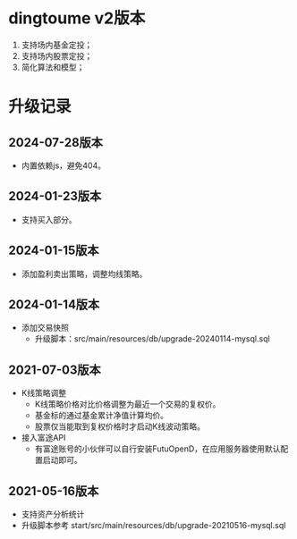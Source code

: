 # dingtoume v2版本
1. 支持场内基金定投；
2. 支持场内股票定投；
3. 简化算法和模型；

# 升级记录
## 2024-07-28版本
* 内置依赖js，避免404。

## 2024-01-23版本
* 支持买入部分。

## 2024-01-15版本
* 添加盈利卖出策略，调整均线策略。

## 2024-01-14版本
* 添加交易快照
  * 升级脚本：src/main/resources/db/upgrade-20240114-mysql.sql

## 2021-07-03版本
* K线策略调整
    * K线策略价格对比价格调整为最近一个交易的复权价。
    * 基金标的通过基金累计净值计算均价。
    * 股票仅当能取到复权价格时才启动K线波动策略。
* 接入富途API
    * 有富途账号的小伙伴可以自行安装FutuOpenD，在应用服务器使用默认配置启动即可。

## 2021-05-16版本
* 支持资产分析统计
* 升级脚本参考 start/src/main/resources/db/upgrade-20210516-mysql.sql

